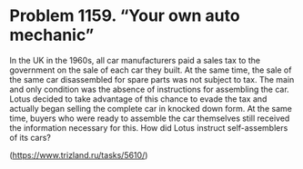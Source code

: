 # Problem 1159. “Your own auto mechanic”

In the UK in the 1960s, all car manufacturers paid a sales tax to the government on the sale of each car they built. At the same time, the sale of the same car disassembled for spare parts was not subject to tax. The main and only condition was the absence of instructions for assembling the car. Lotus decided to take advantage of this chance to evade the tax and actually began selling the complete car in knocked down form. At the same time, buyers who were ready to assemble the car themselves still received the information necessary for this. How did Lotus instruct self-assemblers of its cars?

(https://www.trizland.ru/tasks/5610/)